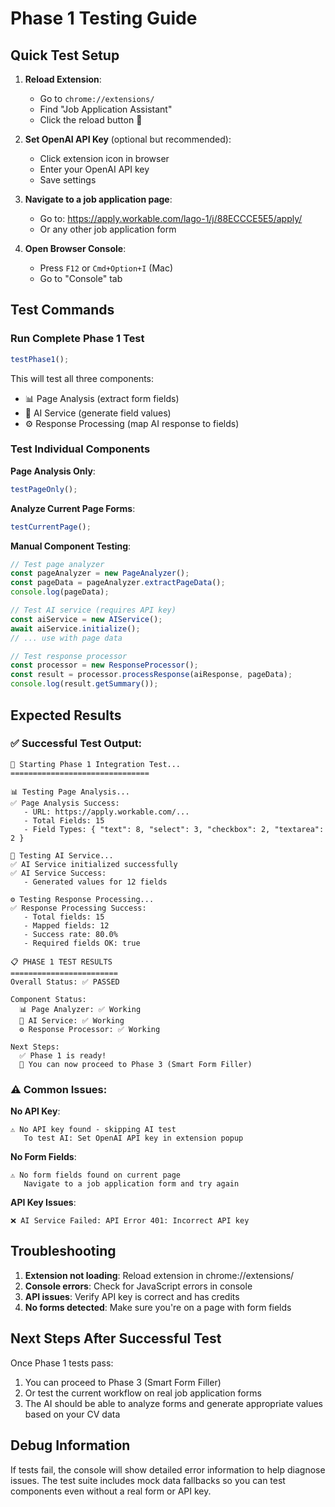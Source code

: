 # Phase 1 Testing Guide

## Quick Test Setup

1. **Reload Extension**:

   - Go to `chrome://extensions/`
   - Find "Job Application Assistant"
   - Click the reload button 🔄

2. **Set OpenAI API Key** (optional but recommended):

   - Click extension icon in browser
   - Enter your OpenAI API key
   - Save settings

3. **Navigate to a job application page**:

   - Go to: https://apply.workable.com/lago-1/j/88ECCCE5E5/apply/
   - Or any other job application form

4. **Open Browser Console**:
   - Press `F12` or `Cmd+Option+I` (Mac)
   - Go to "Console" tab

## Test Commands

### Run Complete Phase 1 Test

```javascript
testPhase1();
```

This will test all three components:

- 📊 Page Analysis (extract form fields)
- 🤖 AI Service (generate field values)
- ⚙️ Response Processing (map AI response to fields)

### Test Individual Components

**Page Analysis Only**:

```javascript
testPageOnly();
```

**Analyze Current Page Forms**:

```javascript
testCurrentPage();
```

**Manual Component Testing**:

```javascript
// Test page analyzer
const pageAnalyzer = new PageAnalyzer();
const pageData = pageAnalyzer.extractPageData();
console.log(pageData);

// Test AI service (requires API key)
const aiService = new AIService();
await aiService.initialize();
// ... use with page data

// Test response processor
const processor = new ResponseProcessor();
const result = processor.processResponse(aiResponse, pageData);
console.log(result.getSummary());
```

## Expected Results

### ✅ Successful Test Output:

```
🚀 Starting Phase 1 Integration Test...
===============================

📊 Testing Page Analysis...
✅ Page Analysis Success:
   - URL: https://apply.workable.com/...
   - Total Fields: 15
   - Field Types: { "text": 8, "select": 3, "checkbox": 2, "textarea": 2 }

🤖 Testing AI Service...
✅ AI Service initialized successfully
✅ AI Service Success:
   - Generated values for 12 fields

⚙️ Testing Response Processing...
✅ Response Processing Success:
   - Total fields: 15
   - Mapped fields: 12
   - Success rate: 80.0%
   - Required fields OK: true

📋 PHASE 1 TEST RESULTS
========================
Overall Status: ✅ PASSED

Component Status:
  📊 Page Analyzer: ✅ Working
  🤖 AI Service: ✅ Working
  ⚙️ Response Processor: ✅ Working

Next Steps:
  ✅ Phase 1 is ready!
  🚀 You can now proceed to Phase 3 (Smart Form Filler)
```

### ⚠️ Common Issues:

**No API Key**:

```
⚠️ No API key found - skipping AI test
   To test AI: Set OpenAI API key in extension popup
```

**No Form Fields**:

```
⚠️ No form fields found on current page
   Navigate to a job application form and try again
```

**API Key Issues**:

```
❌ AI Service Failed: API Error 401: Incorrect API key
```

## Troubleshooting

1. **Extension not loading**: Reload extension in chrome://extensions/
2. **Console errors**: Check for JavaScript errors in console
3. **API issues**: Verify API key is correct and has credits
4. **No forms detected**: Make sure you're on a page with form fields

## Next Steps After Successful Test

Once Phase 1 tests pass:

1. You can proceed to Phase 3 (Smart Form Filler)
2. Or test the current workflow on real job application forms
3. The AI should be able to analyze forms and generate appropriate values based on your CV data

## Debug Information

If tests fail, the console will show detailed error information to help diagnose issues. The test suite includes mock data fallbacks so you can test components even without a real form or API key.
